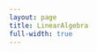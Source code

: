 ```yaml
---
layout: page
title: LinearAlgebra
full-width: true
---
```



<div style=text-align: center>
<object type=image/svg+xml data=/svgs/LinearAlgebra.txt.svg> </object>
</div>
